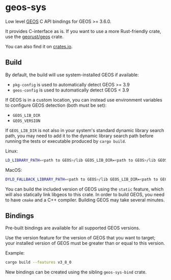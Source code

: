 # geos-sys

Low level [GEOS](https://libgeos.org/) C API bindings for GEOS >= 3.6.0.

It provides C-interface as is. If you want to use a more Rust-friendly crate,
use the [georust/geos](https://github.com/georust/geos) crate.

You can also find it on [crates.io](https://crates.io/crates/geos).

## Build

By default, the build will use system-installed GEOS if available:

-   `pkg-config` is used to automatically detect GEOS >= 3.9
-   `geos-config` is used to automatically detect GEOS < 3.9

If GEOS is in a custom location, you can instead use environment variables to
configure GEOS detection (both must be set):

-   `GEOS_LIB_DIR`
-   `GEOS_VERSION`

If `GEOS_LIB_DIR` is not also in your system's standard dynamic library search
path, you may need to add it to the dynamic library search path before
running the tests or executable produced by `cargo build`.

Linux:

```bash
LD_LIBRARY_PATH=<path to GEOS>/lib GEOS_LIB_DIR=<path to GEOS>/lib GEOS_VERSION=<version> cargo test

```

MacOS:

```bash
DYLD_FALLBACK_LIBRARY_PATH=<path to GEOS>/lib GEOS_LIB_DIR=<path to GEOS>/lib GEOS_VERSION=<version> cargo test

```

You can build the included version of GEOS using the `static` feature, which
will also statically link libgeos to this crate. In order to build GEOS, you
need to have `cmake` and a C++ compiler. Building GEOS may take several minutes.

## Bindings

Pre-built bindings are available for all supported GEOS versions.

Use the version feature for the version of GEOS that you want to target; your
installed version of GEOS must be greater than or equal to this version.

Example:

```bash
cargo build --features v3_8_0
```

New bindings can be created using the sibling `geos-sys-bind` crate.

